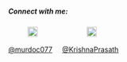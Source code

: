 

##### Connect with me: 

&nbsp;&nbsp;&nbsp; &nbsp;&nbsp;&nbsp;&nbsp;&nbsp;
<a href="https://twitter.com/murdoc077"><img src="https://img.icons8.com/android/24/000000/twitter.png" height="20px" width="20px"/></a>
&nbsp;&nbsp;&nbsp; &nbsp;&nbsp;&nbsp; &nbsp;&nbsp;&nbsp; &nbsp;&nbsp;&nbsp; &nbsp;&nbsp;&nbsp; &nbsp;&nbsp;&nbsp;
<a href="https://www.linkedin.com/in/krishna-prasath-solaisamy-a6730a155"><img src="https://img.icons8.com/android/24/000000/linkedin.png" height="20px" width="20px"/></a>

[@murdoc077](https://twitter.com/murdoc077) &nbsp;&nbsp;&nbsp;
[@KrishnaPrasath](https://www.linkedin.com/in/krishna-prasath-solaisamy-a6730a155/)
